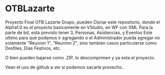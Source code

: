 # OTBLazarte
Proyecto Final OTB Lazarte
Grupo, pueden Clonar este repositorio, donde el Alpha1.0 es el proyecto basicamente en VStudio, en WF con XML
Para la parte de bd, esta previsto tener 3, Personas, Asistencias, y Eventos
Este ultimo para que podamos ir agregando o el Administrador pueda agregar no solamente "Reunion 1", "Reunion 2", sino tambien
casos particularse como Desfiles, Dias Festivos, etc.

O bien pueden bajarse como .ZIP, lo descomprimen y ya esta el proyecto.

Vean el uso de github a ver si podemos sacarle provecho..